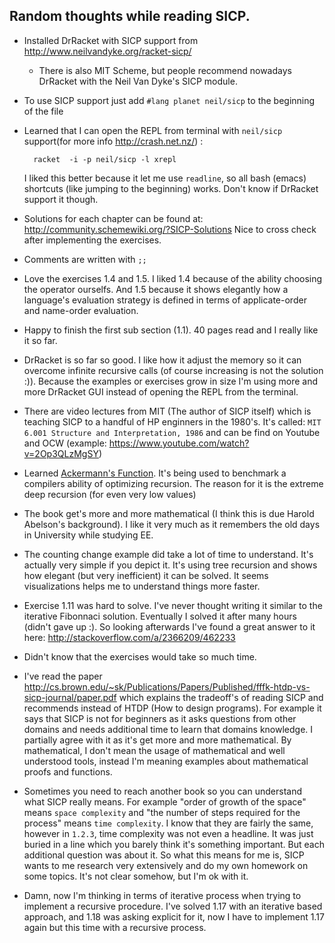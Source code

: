 Random thoughts while reading SICP.
--

* Installed DrRacket with SICP support from http://www.neilvandyke.org/racket-sicp/
	* There is also MIT Scheme, but people recommend nowadays DrRacket with the
	  Neil Van Dyke's SICP module.
* To use SICP support just add `#lang planet neil/sicp` to the beginning of the file
* Learned that I can open the REPL from terminal with `neil/sicp` support(for
  more info http://crash.net.nz/) :

		racket  -i -p neil/sicp -l xrepl

  I liked this better because it let me use `readline`, so all bash (emacs)
  shortcuts (like jumping to the beginning) works. Don't know if DrRacket
  support it though.
* Solutions for each chapter can be found at:
  http://community.schemewiki.org/?SICP-Solutions  Nice to cross check after
  implementing the exercises.
* Comments are written with `;;`
* Love the exercises 1.4 and 1.5. I liked 1.4 because of the ability choosing
  the operator ourselfs. And 1.5 because it shows elegantly how a language's
  evaluation strategy is defined in terms of applicate-order and name-order
  evaluation.
* Happy to finish the first sub section (1.1). 40 pages read and I really like
  it so far.
* DrRacket is so far so good. I like how it adjust the memory so it can
  overcome infinite recursive calls (of course increasing is not the solution
  :)). Because the examples or exercises grow in size I'm using more and more
  DrRacket GUI instead of opening the REPL from the terminal.
* There are video lectures from MIT (The author of SICP itself) which is
  teaching SICP to a handful of HP enginners in the 1980's. It's called: `MIT
  6.001 Structure and Interpretation, 1986` and can be find on Youtube and OCW
  (example: https://www.youtube.com/watch?v=2Op3QLzMgSY)
* Learned [Ackermann's Function](https://en.wikipedia.org/wiki/Ackermann_function). 
  It's being used to benchmark a compilers ability of optimizing recursion. The
  reason for it is the extreme deep recursion (for even very low values)
* The book get's more and more mathematical (I think this is due Harold
  Abelson's background). I like it very much as it remembers the old days in
  University while studying EE.
* The counting change example did take a lot of time to understand. It's
  actually very simple if you depict it. It's using tree recursion and shows
  how elegant (but very inefficient) it can be solved. It seems visualizations
  helps me to understand things more faster.
* Exercise 1.11 was hard to solve. I've never thought writing it similar to the
  iterative Fibonnaci solution. Eventually I solved it after many hours (didn't
  gave up :). So looking afterwards I've found a great answer to it here:
  http://stackoverflow.com/a/2366209/462233
* Didn't know that the exercises would take so much time.
* I've read the paper
  http://cs.brown.edu/~sk/Publications/Papers/Published/fffk-htdp-vs-sicp-journal/paper.pdf
  which explains the tradeoff's of reading SICP and recommends instead of HTDP
  (How to design programs). For example it says that SICP is not for beginners
  as it asks questions from other domains and needs additional time to learn
  that domains knowledge. I partially agree with it as it's get more and more
  mathematical. By mathematical, I don't mean the usage of mathematical and
  well understood tools, instead I'm meaning examples about mathematical proofs
  and functions.
* Sometimes you need to reach another book so you can understand what SICP
  really means. For example "order of growth of the space" means `space
  complexity` and "the number of steps required for the process" means `time
  complexity`. I know that they are fairly the same, however in `1.2.3`, time
  complexity was not even a headline. It was just buried in a line which you
  barely think it's something important. But each additional question was about
  it. So what this means for me is, SICP wants to me research very extensively
  and do my own homework on some topics. It's not clear somehow, but I'm ok
  with it.
* Damn, now I'm thinking in terms of iterative process when trying to implement
  a recursive procedure. I've solved 1.17 with an iterative based approach, and
  1.18 was asking explicit for it, now I have to implement 1.17 again but this
  time with a recursive process.


